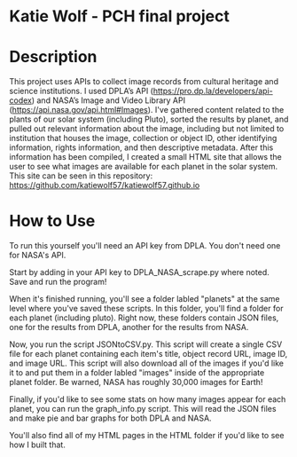 # Katie Wolf - PCH final project

# Description
This project uses APIs to collect image records from cultural heritage and science institutions. I used DPLA’s API (https://pro.dp.la/developers/api-codex) and NASA’s Image and Video Library API (https://api.nasa.gov/api.html#Images). I've gathered content related to the plants of our solar system (including Pluto), sorted the results by planet, and pulled out relevant information about the image, including but not limited to institution that houses the image, collection or object ID, other identifying information, rights information, and then descriptive metadata. 
After this information has been compiled, I created a small HTML site that allows the user to see what images are available for each planet in the solar system. This site can be seen in this repository: https://github.com/katiewolf57/katiewolf57.github.io


# How to Use

To run this yourself you'll need an API key from DPLA. You don't need one for NASA's API. 

Start by adding in your API key to DPLA_NASA_scrape.py where noted. 
Save and run the program!

When it's finished running, you'll see a folder labled "planets" at the same level where you've saved these scripts. In this folder, you'll find a folder for each planet (including pluto). Right now, these folders contain JSON files, one for the results from DPLA, another for the results from NASA. 

Now, you run the script JSONtoCSV.py. This script will create a single CSV file for each planet containing each item's title, object record URL, image ID, and image URL. This script will also download all of the images if you'd like it to and put them in a folder labled "images" inside of the appropriate planet folder. Be warned, NASA has roughly 30,000 images for Earth!  

Finally, if you'd like to see some stats on how many images appear for each planet, you can run the graph_info.py script. This will read the JSON files and make pie and bar graphs for both DPLA and NASA. 


You'll also find all of my HTML pages in the HTML folder if you'd like to see how I built that. 
